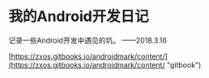 # 我的Android开发日记

记录一些Android开发中遇见的坑。   ——2018.3.16

[https://zxos.gitbooks.io/androidmark/content/](https://zxos.gitbooks.io/androidmark/content/ "gitbook")


